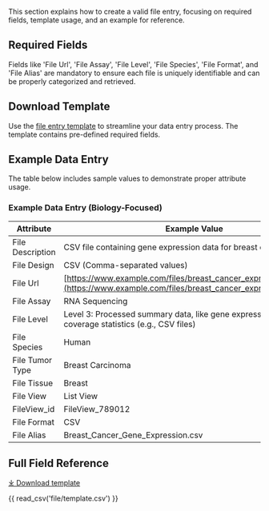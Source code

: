 This section explains how to create a valid file entry, focusing on required fields, template usage, and an example for reference.

## Required Fields 
Fields like 'File Url', 'File Assay', 'File Level', 'File Species', 'File Format', and 'File Alias' are mandatory to ensure each file is uniquely identifiable and can be properly categorized and retrieved.


## Download Template
Use the [file entry template](https://github.com/mc2-center/data-models/raw/main/templates/FileView.csv) to streamline your data entry process. The template contains pre-defined required fields.

## Example Data Entry
The table below includes sample values to demonstrate proper attribute usage.

### Example Data Entry (Biology-Focused)

| **Attribute**                       | **Example Value**                                                                                           |
|--------------------------------------|-------------------------------------------------------------------------------------------------------------|
| File Description                     | CSV file containing gene expression data for breast cancer samples                                           |
| File Design                          | CSV (Comma-separated values)                                                                                 |
| File Url                             | [https://www.example.com/files/breast_cancer_expression_data.csv](https://www.example.com/files/breast_cancer_expression_data.csv) |
| File Assay                           | RNA Sequencing                                                                                               |
| File Level                           | Level 3: Processed summary data, like gene expression counts or coverage statistics (e.g., CSV files)         |
| File Species                         | Human                                                                                                        |
| File Tumor Type                      | Breast Carcinoma                                                                                             |
| File Tissue                          | Breast                                                                                                       |
| File View                            | List View                                                                                                    |
| FileView_id                          | FileView_789012                                                                                              |
| File Format                          | CSV                                                                                                          |
| File Alias                           | Breast_Cancer_Gene_Expression.csv                                                                            |


## Full Field Reference

[⤓ Download template](https://github.com/mc2-center/data-models/raw/main/templates/FileView.csv)



{{ read_csv('file/template.csv') }}